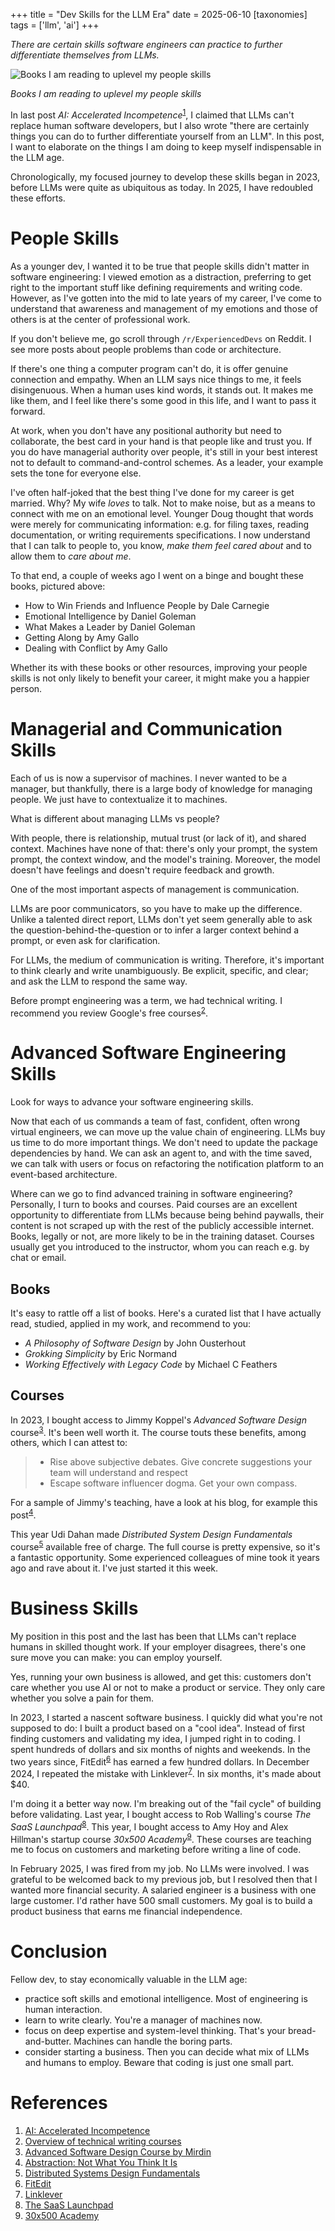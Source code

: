 +++
title = "Dev Skills for the LLM Era"
date = 2025-06-10
[taxonomies]
tags = ['llm', 'ai']
+++

*There are certain skills software engineers can practice to further differentiate themselves from LLMs.*

<img class="mx-auto" src="../eq_books.jpg" alt="Books I am reading to uplevel my people skills"/>
<div class="text-center">
  <p style="font-style: italic">
    Books I am reading to uplevel my people skills
  </p>
</div>

In last post *AI: Accelerated Incompetence*<sup>[1](#references)</sup>, I claimed that LLMs can't replace human software developers, but I also wrote "there are certainly things you can do to further differentiate yourself from an LLM". In this post, I want to elaborate on the things I am doing to keep myself indispensable in the LLM age. 

Chronologically, my focused journey to develop these skills began in 2023, before LLMs were quite as ubiquitous as today. In 2025, I have redoubled these efforts.

# People Skills

As a younger dev, I wanted it to be true that people skills didn't matter in software engineering: I viewed emotion as a distraction, preferring to get right to the important stuff like defining requirements and writing code. However, as I've gotten into the mid to late years of my career, I've come to understand that awareness and management of my emotions and those of others is at the center of professional work. 

If you don't believe me, go scroll through `/r/ExperiencedDevs` on Reddit. I see more posts about people problems than code or architecture.

If there's one thing a computer program can't do, it is offer genuine connection and empathy. When an LLM says nice things to me, it feels disingenuous. When a human uses kind words, it stands out. It makes me like them, and I feel like there's some good in this life, and I want to pass it forward.

At work, when you don't have any positional authority but need to collaborate, the best card in your hand is that people like and trust you. If you do have managerial authority over people, it's still in your best interest not to default to command-and-control schemes. As a leader, your example sets the tone for everyone else.

I've often half-joked that the best thing I've done for my career is get married. Why? My wife _loves_ to talk. Not to make noise, but as a means to connect with me on an emotional level. Younger Doug thought that words were merely for communicating information: e.g. for filing taxes, reading documentation, or writing requirements specifications. I now understand that I can talk to people to, you know, *make them feel cared about* and to allow them to *care about me*.

To that end, a couple of weeks ago I went on a binge and bought these books, pictured above:

- How to Win Friends and Influence People by Dale Carnegie
- Emotional Intelligence by Daniel Goleman
- What Makes a Leader by Daniel Goleman
- Getting Along by Amy Gallo
- Dealing with Conflict by Amy Gallo

Whether its with these books or other resources, improving your people skills is not only likely to benefit your career, it might make you a happier person.

# Managerial and Communication Skills

Each of us is now a supervisor of machines. I never wanted to be a manager, but thankfully, there is a large body of knowledge for managing people. We just have to contextualize it to machines.

What is different about managing LLMs vs people?

With people, there is relationship, mutual trust (or lack of it), and shared context. Machines have none of that: there's only your prompt, the system prompt, the context window, and the model's training. Moreover, the model doesn't have feelings and doesn't require feedback and growth. 

One of the most important aspects of management is communication.

LLMs are poor communicators, so you have to make up the difference. Unlike a talented direct report, LLMs don't yet seem generally able to ask the question-behind-the-question or to infer a larger context behind a prompt, or even ask for clarification.

For LLMs, the medium of communication is writing. Therefore, it's important to think clearly and write unambiguously. Be explicit, specific, and clear; and ask the LLM to respond the same way. 

Before prompt engineering was a term, we had technical writing. I recommend you review Google's free courses<sup>[2](#references)</sup>.

# Advanced Software Engineering Skills

Look for ways to advance your software engineering skills. 

Now that each of us commands a team of fast, confident, often wrong virtual engineers, we can move up the value chain of engineering. LLMs buy us time to do more important things. We don't need to update the package dependencies by hand. We can ask an agent to, and with the time saved, we can talk with users or focus on refactoring the notification platform to an event-based architecture.

Where can we go to find advanced training in software engineering? Personally, I turn to books and courses. Paid courses are an excellent opportunity to differentiate from LLMs because being behind paywalls, their content is not scraped up with the rest of the publicly accessible internet. Books, legally or not, are more likely to be in the training dataset. Courses usually get you introduced to the instructor, whom you can reach e.g. by chat or email.

## Books

It's easy to rattle off a list of books. Here's a curated list that I have actually read, studied, applied in my work, and recommend to you:

- *A Philosophy of Software Design* by John Ousterhout
- *Grokking Simplicity* by Eric Normand
- *Working Effectively with Legacy Code* by Michael C Feathers

## Courses

In 2023, I bought access to Jimmy Koppel's *Advanced Software Design* course<sup>[3](#references)</sup>. It's been well worth it. The course touts these benefits, among others, which I can attest to:

> - Rise above subjective debates. Give concrete suggestions your team will understand and respect
> - Escape software influencer dogma. Get your own compass.

For a sample of Jimmy's teaching, have a look at his blog, for example this post<sup>[4](#references)</sup>.

This year Udi Dahan made *Distributed System Design Fundamentals* course<sup>[5](#references)</sup> available free of charge. The full course is pretty expensive, so it's a fantastic opportunity. Some experienced colleagues of mine took it years ago and rave about it. I've just started it this week.

# Business Skills

My position in this post and the last has been that LLMs can't replace humans in skilled thought work. If your employer disagrees, there's one sure move you can make: you can employ yourself. 

Yes, running your own business is allowed, and get this: customers don't care whether you use AI or not to make a product or service. They only care whether you solve a pain for them.

In 2023, I started a nascent software business. I quickly did what you're not supposed to do: I built a product based on a "cool idea". Instead of first finding customers and validating my idea, I jumped right in to coding. I spent hundreds of dollars and six months of nights and weekends. In the two years since, FitEdit<sup>[6](#references)</sup> has earned a few hundred dollars. In December 2024, I repeated the mistake with Linklever<sup>[7](#references)</sup>. In six months, it's made about $40.

I'm doing it a better way now. I'm breaking out of the "fail cycle" of building before validating. Last year, I bought access to Rob Walling's course *The SaaS Launchpad*<sup>[8](#references)</sup>. This year, I bought access to Amy Hoy and Alex Hillman's startup course *30x500 Academy*<sup>[9](#references)</sup>. These courses are teaching me to focus on customers and marketing before writing a line of code.

In February 2025, I was fired from my job. No LLMs were involved. I was grateful to be welcomed back to my previous job, but I resolved then that I wanted more financial security. A salaried engineer is a business with one large customer. I'd rather have 500 small customers. My goal is to build a product business that earns me financial independence.

# Conclusion

Fellow dev, to stay economically valuable in the LLM age:

- practice soft skills and emotional intelligence. Most of engineering is human interaction.
- learn to write clearly. You're a manager of machines now.
- focus on deep expertise and system-level thinking. That's your bread-and-butter. Machines can handle the boring parts.
- consider starting a business. Then you can decide what mix of LLMs and humans to employ. Beware that coding is just one small part.

# References

1. [AI: Accelerated Incompetence](https://www.slater.dev/accelerated-incompetence/)
2. [Overview of technical writing courses](https://developers.google.com/tech-writing/overview)
3. [Advanced Software Design Course by Mirdin](https://self-service.mirdin.com/)
4. [Abstraction: Not What You Think It Is](https://www.pathsensitive.com/2022/03/abstraction-not-what-you-think-it-is.html)
5. [Distributed Systems Design Fundamentals](https://learn.particular.net/courses/distributed-systems-design-fundamentals-online) 
6. [FitEdit](https://fitedit.io/) 
7. [Linklever](https://linklever.net/)
8. [The SaaS Launchpad](https://microconf.com/courses/saas-launchpad)
9. [30x500 Academy](https://30x500.com/academy/)

